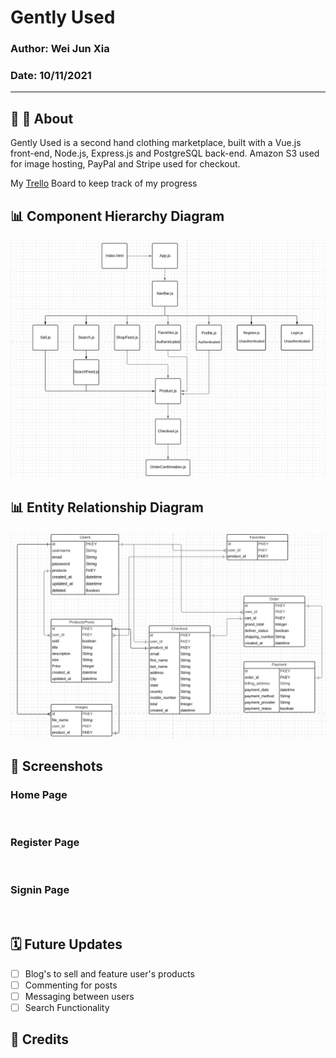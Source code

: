 # Gently Used

### Author: Wei Jun Xia

### Date: 10/11/2021
_______

## 👖 🛒 About 
Gently Used is a second hand clothing marketplace, built with a Vue.js front-end, Node.js, Express.js and PostgreSQL back-end. Amazon S3 used for image hosting, PayPal and Stripe used for checkout. 

My [Trello](https://trello.com/invite/b/2InlilO8/7a9c24c4377a3124cd959062db9761ed/gentlyused) Board to keep track of my progress

## 📊 Component Hierarchy Diagram
![CHD](assets/chd.png)

## 📊 Entity Relationship Diagram
![ERD](assets/erd.png)

## 📸 Screenshots
### Home Page
![]()
### Register Page
![]()
### Signin Page
![]()

## 🗓 Future Updates

- [ ] Blog's to sell and feature user's products
- [ ] Commenting for posts
- [ ] Messaging between users
- [ ] Search Functionality 

## 📖 Credits
